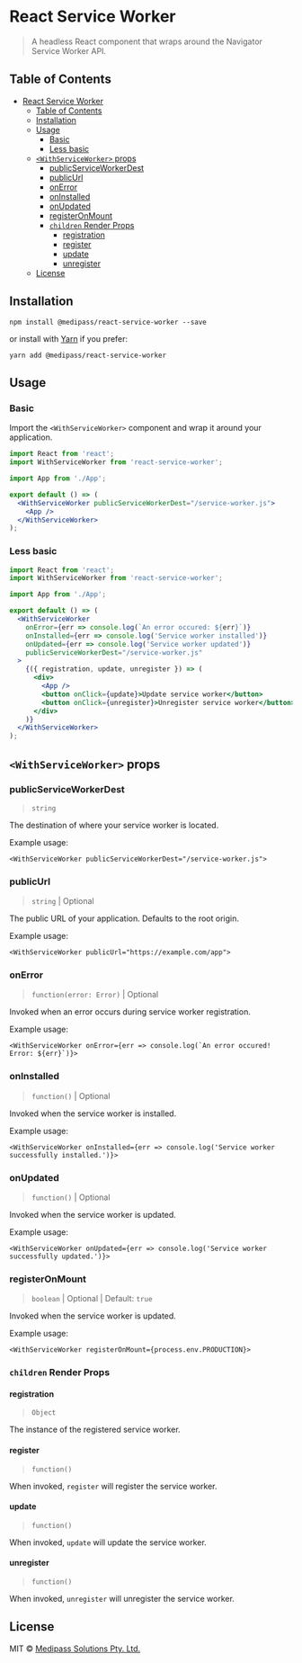 # React Service Worker

> A headless React component that wraps around the Navigator Service Worker API.

## Table of Contents

- [React Service Worker](#react-service-worker)
  - [Table of Contents](#table-of-contents)
  - [Installation](#installation)
  - [Usage](#usage)
    - [Basic](#basic)
    - [Less basic](#less-basic)
  - [`<WithServiceWorker>` props](#withserviceworker-props)
    - [publicServiceWorkerDest](#publicserviceworkerdest)
    - [publicUrl](#publicurl)
    - [onError](#onerror)
    - [onInstalled](#oninstalled)
    - [onUpdated](#onupdated)
    - [registerOnMount](#registeronmount)
    - [`children` Render Props](#children-render-props)
      - [registration](#registration)
      - [register](#register)
      - [update](#update)
      - [unregister](#unregister)
  - [License](#license)

## Installation

```
npm install @medipass/react-service-worker --save
```

or install with [Yarn](https://yarnpkg.com) if you prefer:

```
yarn add @medipass/react-service-worker
```

## Usage

### Basic

Import the `<WithServiceWorker>` component and wrap it around your application.

```jsx
import React from 'react';
import WithServiceWorker from 'react-service-worker';

import App from './App';

export default () => (
  <WithServiceWorker publicServiceWorkerDest="/service-worker.js">
    <App />
  </WithServiceWorker>
);
```

### Less basic

```jsx
import React from 'react';
import WithServiceWorker from 'react-service-worker';

import App from './App';

export default () => (
  <WithServiceWorker
    onError={err => console.log(`An error occured: ${err}`)}
    onInstalled={err => console.log('Service worker installed')}
    onUpdated={err => console.log('Service worker updated')}
    publicServiceWorkerDest="/service-worker.js"
  >
    {({ registration, update, unregister }) => (
      <div>
        <App />
        <button onClick={update}>Update service worker</button>
        <button onClick={unregister}>Unregister service worker</button>
      </div>
    )}
  </WithServiceWorker>
);
```

## `<WithServiceWorker>` props

### publicServiceWorkerDest

> `string`

The destination of where your service worker is located.

Example usage:

`<WithServiceWorker publicServiceWorkerDest="/service-worker.js">`

### publicUrl

> `string` | Optional

The public URL of your application. Defaults to the root origin.

Example usage:

`<WithServiceWorker publicUrl="https://example.com/app">`

### onError

> `function(error: Error)` | Optional

Invoked when an error occurs during service worker registration.

Example usage:

```<WithServiceWorker onError={err => console.log(`An error occured! Error: ${err}`)}>```

### onInstalled

> `function()` | Optional

Invoked when the service worker is installed.

Example usage:

```<WithServiceWorker onInstalled={err => console.log('Service worker successfully installed.')}>```

### onUpdated

> `function()` | Optional

Invoked when the service worker is updated.

Example usage:

```<WithServiceWorker onUpdated={err => console.log('Service worker successfully updated.')}>```

### registerOnMount

> `boolean` | Optional | Default: `true`

Invoked when the service worker is updated.

Example usage:

```<WithServiceWorker registerOnMount={process.env.PRODUCTION}>```

### `children` Render Props

#### registration

> `Object`

The instance of the registered service worker.

#### register

> `function()`

When invoked, `register` will register the service worker.

#### update

> `function()`

When invoked, `update` will update the service worker.

#### unregister

> `function()`

When invoked, `unregister` will unregister the service worker.

## License

MIT © [Medipass Solutions Pty. Ltd.](https://github.com/medipass)

